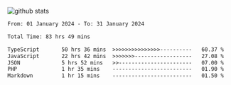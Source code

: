 
![github stats](https://github-readme-stats.vercel.app/api?username=realmahd1&show_icons=true&theme=codeSTACKr&hide_rank=true&count_private=true)

<!--START_SECTION:waka-->

```txt
From: 01 January 2024 - To: 31 January 2024

Total Time: 83 hrs 49 mins

TypeScript       50 hrs 36 mins  >>>>>>>>>>>>>>>----------   60.37 %
JavaScript       22 hrs 42 mins  >>>>>>>------------------   27.08 %
JSON             5 hrs 52 mins   >>-----------------------   07.00 %
PHP              1 hr 35 mins    -------------------------   01.90 %
Markdown         1 hr 15 mins    -------------------------   01.50 %
```

<!--END_SECTION:waka-->
